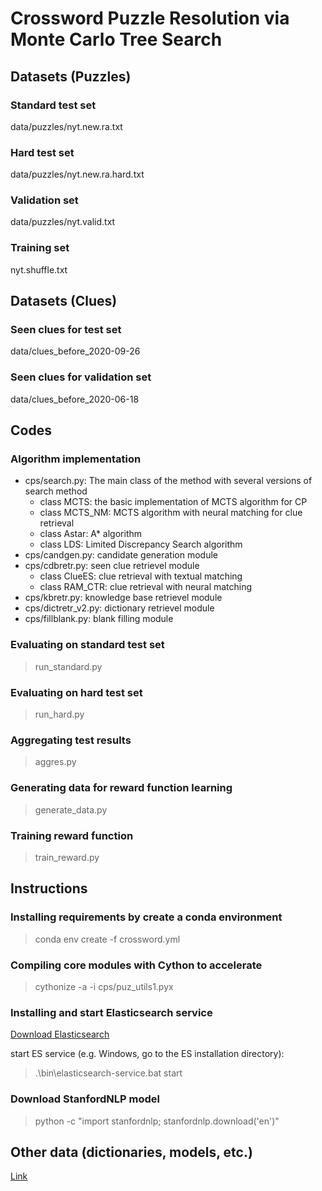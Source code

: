 # Crossword Puzzle Resolution via Monte Carlo Tree Search

## Datasets (Puzzles)
### Standard test set
data/puzzles/nyt.new.ra.txt
### Hard test set
data/puzzles/nyt.new.ra.hard.txt
### Validation set
data/puzzles/nyt.valid.txt
### Training set
nyt.shuffle.txt

## Datasets (Clues)
### Seen clues for test set
data/clues_before_2020-09-26
### Seen clues for validation set
data/clues_before_2020-06-18

## Codes
### Algorithm implementation
- cps/search.py: The main class of the method with several versions of search method
    - class MCTS: the basic implementation of MCTS algorithm for CP
    - class MCTS_NM: MCTS algorithm with neural matching for clue retrieval
    - class Astar: A* algorithm
    - class LDS: Limited Discrepancy Search algorithm 
- cps/candgen.py: candidate generation module
- cps/cdbretr.py: seen clue retrievel module
    - class ClueES: clue retrieval with textual matching
    - class RAM_CTR: clue retrieval with neural matching
- cps/kbretr.py: knowledge base retrievel module
- cps/dictretr_v2.py: dictionary retrievel module
- cps/fillblank.py: blank filling module

### Evaluating on standard test set
> run_standard.py

### Evaluating on hard test set
> run_hard.py

### Aggregating test results
> aggres.py

### Generating data for reward function learning
> generate_data.py

### Training reward function
> train_reward.py

## Instructions

### Installing requirements by create a conda environment
> conda env create -f crossword.yml

### Compiling core modules with Cython to accelerate
> cythonize -a -i cps/puz_utils1.pyx

### Installing and start Elasticsearch service
[Download Elasticsearch](https://www.elastic.co/cn/downloads/elasticsearch)

start ES service (e.g. Windows, go to the ES installation directory): 
> .\bin\elasticsearch-service.bat start

### Download StanfordNLP model
> python -c "import stanfordnlp; stanfordnlp.download('en')"

## Other data (dictionaries, models, etc.)
[Link](https://u.pcloud.link/publink/show?code=XZvu7RVZJbsfpViTsRhJ0bDNb647lz8mJp57)